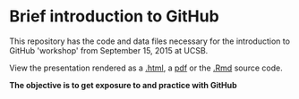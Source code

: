 # Brief introduction to GitHub

This repository has the code and data files necessary for the introduction to GitHub 'workshop' from September 15, 2015 at UCSB.

View the presentation rendered as a [.html](http://htmlpreview.github.io/?https://github.com/eco-data-science/github-intro/blob/master/index.html#1), a [pdf](https://github.com/eco-data-science/github-intro/blob/master/index.pdf) or the [.Rmd](https://github.com/eco-data-science/github-intro/blob/master/index.rmd) source code. 

**The objective is to get exposure to and practice with GitHub**
